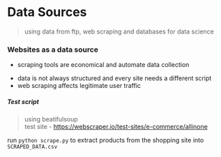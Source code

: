 # Data Sources
> using data from ftp, web scraping and databases for data science

### Websites as a data source
+ scraping tools are economical and automate data collection
- data is not always structured and every site needs a different script
- web scraping affects legitimate user traffic

##### Test script
> using beatifulsoup\
> test site - https://webscraper.io/test-sites/e-commerce/allinone

run `python scrape.py` to extract products from the shopping site into `SCRAPED_DATA.csv`
